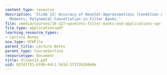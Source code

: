 ```yaml
---
content_type: resource
description: 'Slide 13: Accuracy of Wavelet Approximations (Condition A); Vanishing
  Moments; Polynomial Cancellation in Filter Banks.'
file: /media/courses/18-327-wavelets-filter-banks-and-applications-spring-2003/02f47751bfd66dc1541d1f372b2b0e0e_Slides13.pdf
file_type: application/pdf
learning_resource_types:
- Lecture Notes
ocw_type: OCWFile
parent_title: Lecture Notes
parent_type: CourseSection
resourcetype: Document
title: Slides13.pdf
uid: 02f47751-bfd6-6dc1-541d-1f372b2b0e0e
---
```


